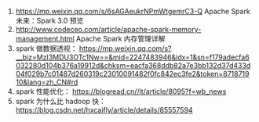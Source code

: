 1. https://mp.weixin.qq.com/s/6sAGAeukrNPmWtgemrC3-Q
	Apache Spark 未来：Spark 3.0 预览 
2. http://www.codeceo.com/article/apache-spark-memory-management.html
	Apache Spark 内存管理详解
3. spark 做数据透视：
	https://mp.weixin.qq.com/s?__biz=MzI3MDU3OTc1Nw==&mid=2247483946&idx=1&sn=f179adecfa6032280d104b376a19912d&chksm=eacfa368ddb82a7e3bb132d37d433d04f029b7c01487d260319c23010091482f0fc842ec3fe2&token=871871910&lang=zh_CN#rd
4. spark 性能优化：
	https://blogread.cn//it/article/8095?f=wb_news
5. spark 为什么比 hadoop 快：
	https://blog.csdn.net/hxcaifly/article/details/85557594